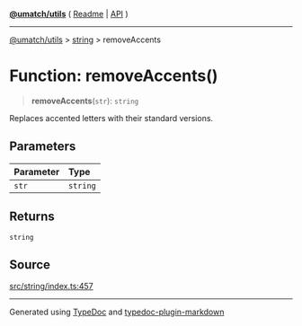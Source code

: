 [**@umatch/utils**](../../README.md) ( [Readme](../../README.md) \| [API](../../API.md) )

---

[@umatch/utils](../../API.md) > [string](../README.md) > removeAccents

# Function: removeAccents()

> **removeAccents**(`str`): `string`

Replaces accented letters with their standard versions.

## Parameters

| Parameter | Type     |
| :-------- | :------- |
| `str`     | `string` |

## Returns

`string`

## Source

[src/string/index.ts:457](https://github.com/umatch-oficial/utils/blob/618b1ef/src/string/index.ts#L457)

---

Generated using [TypeDoc](https://typedoc.org/) and [typedoc-plugin-markdown](https://www.npmjs.com/package/typedoc-plugin-markdown)
